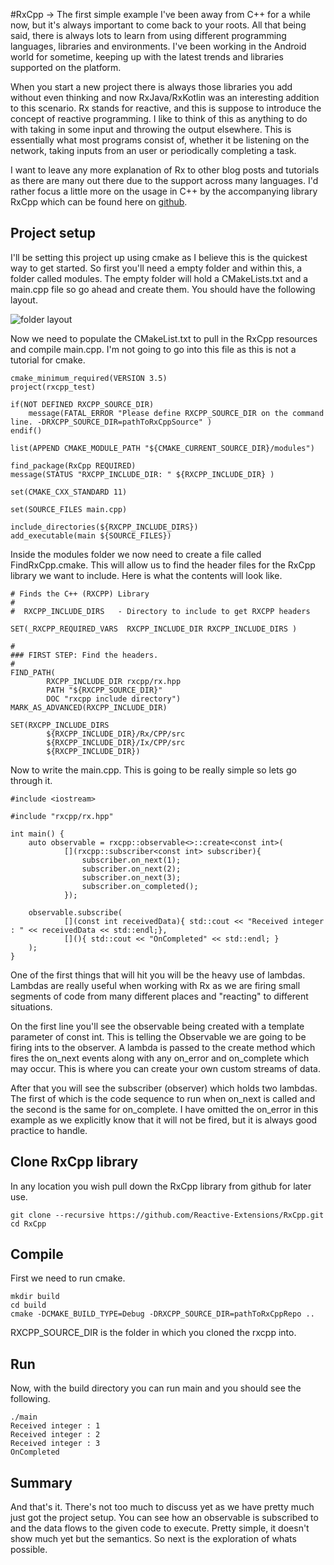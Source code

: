 #RxCpp -> The first simple example
I've been away from C++ for a while now, but it's always important to come back to your roots.  All that being said, there is always lots to learn from using different programming languages, libraries and environments.  I've been working in the Android world for sometime, keeping up with the latest trends and libraries supported on the platform. 

When you start a new project there is always those libraries you add without even thinking and now RxJava/RxKotlin was an interesting addition to this scenario. Rx stands for reactive, and this is suppose to introduce the concept of reactive programming. I like to think of this as anything to do with taking in some input and throwing the output elsewhere. This is essentially what most programs consist of, whether it be listening on the network, taking inputs from an user or periodically completing a task. 

I want to leave any more explanation of Rx to other blog posts and tutorials as there are many out there due to the support across many languages. I'd rather focus a little more on the usage in C++ by the accompanying library RxCpp which can be found here on [github](https://github.com/Reactive-Extensions/RxCpp).

## Project setup
 I'll be setting this project up using cmake as I believe this is the quickest way to get started. So first you'll need a empty folder and within this, a folder called modules. The empty folder will hold a CMakeLists.txt and a main.cpp file so go ahead and create them. You should have the following layout.
 
![folder layout](insert%20url)

Now we need to populate the CMakeList.txt to pull in the RxCpp resources and compile main.cpp. I'm not going to go into this file as this is not a tutorial for cmake.

    cmake_minimum_required(VERSION 3.5)
    project(rxcpp_test)
    
    if(NOT DEFINED RXCPP_SOURCE_DIR)
        message(FATAL_ERROR "Please define RXCPP_SOURCE_DIR on the command line. -DRXCPP_SOURCE_DIR=pathToRxCppSource" )
    endif()
    
    list(APPEND CMAKE_MODULE_PATH "${CMAKE_CURRENT_SOURCE_DIR}/modules")
    
    find_package(RxCpp REQUIRED)
    message(STATUS "RXCPP_INCLUDE_DIR: " ${RXCPP_INCLUDE_DIR} )
    
    set(CMAKE_CXX_STANDARD 11)
    
    set(SOURCE_FILES main.cpp)
    
    include_directories(${RXCPP_INCLUDE_DIRS})
    add_executable(main ${SOURCE_FILES})
Inside the modules folder we now need to create a file called FindRxCpp.cmake. This will allow us to find the header files for the RxCpp library we want to include. Here is what the contents will look like. 
    
    # Finds the C++ (RXCPP) Library
    #
    #  RXCPP_INCLUDE_DIRS   - Directory to include to get RXCPP headers
    
    SET(_RXCPP_REQUIRED_VARS  RXCPP_INCLUDE_DIR RXCPP_INCLUDE_DIRS )
    
    #
    ### FIRST STEP: Find the headers.
    #
    FIND_PATH(
            RXCPP_INCLUDE_DIR rxcpp/rx.hpp
            PATH "${RXCPP_SOURCE_DIR}"
            DOC "rxcpp include directory")
    MARK_AS_ADVANCED(RXCPP_INCLUDE_DIR)
    
    SET(RXCPP_INCLUDE_DIRS
            ${RXCPP_INCLUDE_DIR}/Rx/CPP/src
            ${RXCPP_INCLUDE_DIR}/Ix/CPP/src
            ${RXCPP_INCLUDE_DIR})

Now to write the main.cpp. This is going to be really simple so lets go through it.

    #include <iostream>
    
    #include "rxcpp/rx.hpp"
    
    int main() {
        auto observable = rxcpp::observable<>::create<const int>(
                [](rxcpp::subscriber<const int> subscriber){
                    subscriber.on_next(1);
                    subscriber.on_next(2);
                    subscriber.on_next(3);
                    subscriber.on_completed();
                });
    
        observable.subscribe(
                [](const int receivedData){ std::cout << "Received integer : " << receivedData << std::endl;},
                [](){ std::cout << "OnCompleted" << std::endl; }
        );
    }
One of the first things that will hit you will be the heavy use of lambdas. Lambdas are really useful when working with Rx as we are firing small segments of code from many different places and "reacting" to different situations. 

On the first line you'll see the observable being created with a template parameter of const int. This is telling the Observable we are going to be firing ints to the observer.  A lambda is passed to the create method which fires the on_next events along with any on_error and on_complete which may occur.  This is where you can create your own custom streams of data. 

After that you will see the subscriber (observer) which holds two lambdas. The first of which is the code sequence to run when on_next is called and the second is the same for on_complete. I have omitted the on_error in this example as we explicitly know that it will not be fired, but it is always good practice to handle.

## Clone RxCpp library
In any location you wish pull down the RxCpp library from github for later use. 

    git clone --recursive https://github.com/Reactive-Extensions/RxCpp.git
    cd RxCpp

 
## Compile
First we need to run cmake.

    mkdir build
    cd build
    cmake -DCMAKE_BUILD_TYPE=Debug -DRXCPP_SOURCE_DIR=pathToRxCppRepo ..
RXCPP_SOURCE_DIR is the folder in which you cloned the rxcpp into.

## Run
Now, with the build directory you can run main and you should see the following. 

    ./main 
    Received integer : 1
    Received integer : 2
    Received integer : 3
    OnCompleted

## Summary
And that's it. There's not too much to discuss yet as we have pretty much just got the project setup. You can see how an observable is subscribed to and the data flows to the given code to execute. Pretty simple, it doesn't show much yet but the semantics. So next is the exploration of whats possible. 

